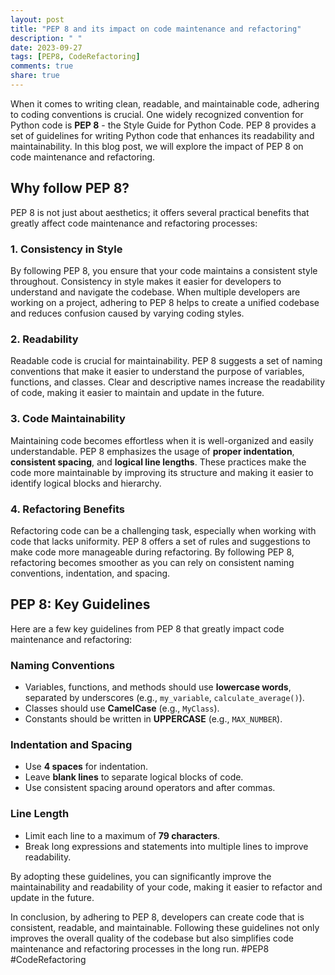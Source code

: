 ```yaml
---
layout: post
title: "PEP 8 and its impact on code maintenance and refactoring"
description: " "
date: 2023-09-27
tags: [PEP8, CodeRefactoring]
comments: true
share: true
---
```


When it comes to writing clean, readable, and maintainable code, adhering to coding conventions is crucial. One widely recognized convention for Python code is **PEP 8** - the Style Guide for Python Code. PEP 8 provides a set of guidelines for writing Python code that enhances its readability and maintainability. In this blog post, we will explore the impact of PEP 8 on code maintenance and refactoring.

## Why follow PEP 8?

PEP 8 is not just about aesthetics; it offers several practical benefits that greatly affect code maintenance and refactoring processes:

### 1. Consistency in Style

By following PEP 8, you ensure that your code maintains a consistent style throughout. Consistency in style makes it easier for developers to understand and navigate the codebase. When multiple developers are working on a project, adhering to PEP 8 helps to create a unified codebase and reduces confusion caused by varying coding styles.

### 2. Readability

Readable code is crucial for maintainability. PEP 8 suggests a set of naming conventions that make it easier to understand the purpose of variables, functions, and classes. Clear and descriptive names increase the readability of code, making it easier to maintain and update in the future.

### 3. Code Maintainability

Maintaining code becomes effortless when it is well-organized and easily understandable. PEP 8 emphasizes the usage of **proper indentation**, **consistent spacing**, and **logical line lengths**. These practices make the code more maintainable by improving its structure and making it easier to identify logical blocks and hierarchy.

### 4. Refactoring Benefits

Refactoring code can be a challenging task, especially when working with code that lacks uniformity. PEP 8 offers a set of rules and suggestions to make code more manageable during refactoring. By following PEP 8, refactoring becomes smoother as you can rely on consistent naming conventions, indentation, and spacing.

## PEP 8: Key Guidelines

Here are a few key guidelines from PEP 8 that greatly impact code maintenance and refactoring:

### Naming Conventions

- Variables, functions, and methods should use **lowercase words**, separated by underscores (e.g., `my_variable`, `calculate_average()`).
- Classes should use **CamelCase** (e.g., `MyClass`).
- Constants should be written in **UPPERCASE** (e.g., `MAX_NUMBER`).

### Indentation and Spacing

- Use **4 spaces** for indentation.
- Leave **blank lines** to separate logical blocks of code.
- Use consistent spacing around operators and after commas.

### Line Length

- Limit each line to a maximum of **79 characters**.
- Break long expressions and statements into multiple lines to improve readability.

By adopting these guidelines, you can significantly improve the maintainability and readability of your code, making it easier to refactor and update in the future.

In conclusion, by adhering to PEP 8, developers can create code that is consistent, readable, and maintainable. Following these guidelines not only improves the overall quality of the codebase but also simplifies code maintenance and refactoring processes in the long run. #PEP8 #CodeRefactoring